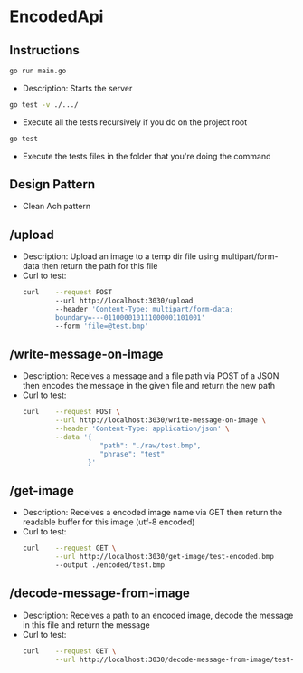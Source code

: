 # EncodedApi

## Instructions

```bash
go run main.go
```

- Description: Starts the server

```bash
go test -v ./.../
```

- Execute all the tests recursively if you do on the project root

```bash
go test
````

- Execute the tests files in the folder that you\'re doing the command

## Design Pattern

 - Clean Ach pattern
    
## /upload

  - Description: Upload an image to a temp dir file using multipart/form-data then return the path for this file
  - Curl to test:
    ```bash
    curl    --request POST  
            --url http://localhost:3030/upload  
            --header 'Content-Type: multipart/form-data; 
            boundary=---011000010111000001101001'   
            --form 'file=@test.bmp'
    ```


## /write-message-on-image
    
- Description: Receives a message and a file path via POST of a JSON then encodes the message in the given file and return the new path
- Curl to test: 
    ``` bash 
    curl    --request POST \
            --url http://localhost:3030/write-message-on-image \
            --header 'Content-Type: application/json' \
            --data '{
	                   "path": "./raw/test.bmp",
	                   "phrase": "test"
                    }'
    ```

## /get-image
    
- Description: Receives a encoded image name via GET then return the readable buffer for this image (utf-8 encoded)
- Curl to test: 
    ```bash 
    curl    --request GET \
            --url http://localhost:3030/get-image/test-encoded.bmp 
            --output ./encoded/test.bmp
    ```



## /decode-message-from-image

- Description: Receives a path to an encoded image, decode the message in this file and return the message
- Curl to test: 
    ```bash 
    curl    --request GET \
            --url http://localhost:3030/decode-message-from-image/test-encoded.bmp
    ```
